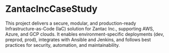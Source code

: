 # ZantacIncCaseStudy
This project delivers a secure, modular, and production-ready Infrastructure-as-Code (IaC) solution for Zantac Inc., supporting AWS, Azure, and GCP clouds. It enables environment-specific deployments (dev, preprod, prod), integrates with Ansible and Jenkins, and follows best practices for security, automation, and maintainability.
